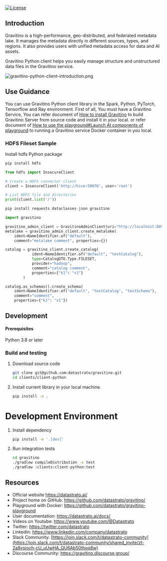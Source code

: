<!-- 
- Copyright 2024 Datastrato Pvt Ltd.
- This software is licensed under the Apache License version 2. 
-->
[![License](https://img.shields.io/github/license/datastrato/gravitino)](https://github.com/datastrato/gravitino/blob/main/LICENSE)

## Introduction

Gravitino is a high-performance, geo-distributed, and federated metadata lake. 
It manages the metadata directly in different sources, types, and regions. 
It also provides users with unified metadata access for data and AI assets.

Gravitino Python client helps you easily manage structure and unstructured data files in the Gravitino service.

![gravitino-python-client-introduction.png](assets/gravitino-python-client-introduction.png)


## Use Guidance
You can use Gravitino Python client library in the Spark, Python, PyTorch, Tensorflow and Ray environment.
First of all, You must have a Gravitino Service, You can refer document of [How to install Gravitino](https://datastrato.ai/docs/0.5.0/how-to-install) 
 to build Gravitino Server from source code and install it in your local.
or refer document of [How to use the playground#Launch AI components of playground](https://datastrato.ai/docs/0.5.0/how-to-use-the-playground/#launch-ai-components-of-playground) to running
a Gravitino service Docker container in you local.

### HDFS Fileset Sample

Install hdfs Python package
```python
pip install hdfs
```

```python
from hdfs import InsecureClient

# Create a HDFS connector client
client = InsecureClient('http://hive:50070', user='root')

# List HDFS file and directories
print(client.list('/'))
```

```python
pip install requests dataclasses-json gravitino
```


```python
import gravitino

gravitino_admin_client = GravitinoAdminClient(uri="http://localhost:8090")
metalake = gravitino_admin_client.create_metalake(
    ident=NameIdentifier.of("default"),
    comment="metalake comment", properties={})

catalog = gravitino_client.create_catalog(
            ident=NameIdentifier.of("default", "testCatalog"),
            type=CatalogDTO.Type.FILESET,
            provider="hadoop",
            comment="catalog comment",
            properties={"k1": "v1"}
        )

catalog.as_schemas().create_schema(
    ident=NameIdentifier.of("default", "testCatalog", "testSchema"), 
    comment="comment", 
    properties={"k1": "v1"})
```

## Development

#### Prerequisites
Python 3.8 or later

### Build and testing

1. Download source code
    ```bash
    git clone git@github.com:datastrato/gravitino.git
    cd clients/client-python
    ```

1. Install current library in your local machine. 
    ```bash
    pip install -e .
    ```

# Development Environment

1. Install dependency
    ```bash
    pip install -e '.[dev]'
    ```

2. Run integration tests
    ```bash
    cd gravitino
    ./gradlew compileDistribution -x test
    ./gradlew :clients:client-python:test
    ```

## Resources
+ Official website https://datastrato.ai/
+ Project home on GitHub: https://github.com/datastrato/gravitino/ 
+ Playground with Docker: https://github.com/datastrato/gravitino-playground
+ User documentation: https://datastrato.ai/docs/
+ Videos on Youtube: https://www.youtube.com/@Datastrato
+ Twitter: https://twitter.com/datastrato
+ Linkedin: https://www.linkedin.com/company/datastrato
+ Slack Community: [https://join.slack.com/t/datastrato-community](https://join.slack.com/t/datastrato-community/shared_invite/zt-2a8vsjoch-cU_uUwHA_QU6Ab50thoq8w)
+ Discourse Community: https://gravitino.discourse.group/
